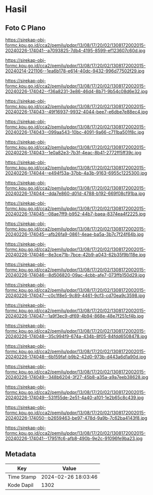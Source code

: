# Hasil

## Foto C Plano

https://sirekap-obj-formc.kpu.go.id/cca2/pemilu/pdpr/13/08/17/20/02/1308172002015-20240226-174041--a7093825-7db4-4195-8599-ef123607c60d.jpg

https://sirekap-obj-formc.kpu.go.id/cca2/pemilu/pdpr/13/08/17/20/02/1308172002015-20240214-221106--1ea6b178-e614-40dc-9432-996d77502f29.jpg

https://sirekap-obj-formc.kpu.go.id/cca2/pemilu/pdpr/13/08/17/20/02/1308172002015-20240226-174042--f36a8231-3e86-46d4-8b71-9b54c08d6e32.jpg

https://sirekap-obj-formc.kpu.go.id/cca2/pemilu/pdpr/13/08/17/20/02/1308172002015-20240226-174043--49f16937-9932-4044-bee7-e6dbe7e88ec4.jpg

https://sirekap-obj-formc.kpu.go.id/cca2/pemilu/pdpr/13/08/17/20/02/1308172002015-20240226-174043--099aa543-10bc-4091-9a66-c711ba501f8c.jpg

https://sirekap-obj-formc.kpu.go.id/cca2/pemilu/pdpr/13/08/17/20/02/1308172002015-20240226-174043--1e0a82e3-7b3f-4eac-8b41-2772ff5ff39c.jpg

https://sirekap-obj-formc.kpu.go.id/cca2/pemilu/pdpr/13/08/17/20/02/1308172002015-20240226-174044--e494f53a-37bb-4a3b-9163-6955c1225300.jpg

https://sirekap-obj-formc.kpu.go.id/cca2/pemilu/pdpr/13/08/17/20/02/1308172002015-20240226-174044--dda7e860-d01d-4788-b192-669f08cf91ba.jpg

https://sirekap-obj-formc.kpu.go.id/cca2/pemilu/pdpr/13/08/17/20/02/1308172002015-20240226-174045--08ae7ff9-b952-44b7-baea-8374ea4f2225.jpg

https://sirekap-obj-formc.kpu.go.id/cca2/pemilu/pdpr/13/08/17/20/02/1308172002015-20240226-174045--afb26fa9-0861-4eae-ba5a-3b7c7f24f64b.jpg

https://sirekap-obj-formc.kpu.go.id/cca2/pemilu/pdpr/13/08/17/20/02/1308172002015-20240226-174046--8e3ce71b-7bce-42b9-a043-62b35f9b118e.jpg

https://sirekap-obj-formc.kpu.go.id/cca2/pemilu/pdpr/13/08/17/20/02/1308172002015-20240226-174046--8d506820-09ac-4cbb-afe7-073ffb150d29.jpg

https://sirekap-obj-formc.kpu.go.id/cca2/pemilu/pdpr/13/08/17/20/02/1308172002015-20240226-174047--c0c1f8e5-9c89-4461-9cf3-cd70ea9c3598.jpg

https://sirekap-obj-formc.kpu.go.id/cca2/pemilu/pdpr/13/08/17/20/02/1308172002015-20240226-174047--1a9f3ec9-df69-4b94-868e-48e7f251cf4b.jpg

https://sirekap-obj-formc.kpu.go.id/cca2/pemilu/pdpr/13/08/17/20/02/1308172002015-20240226-174048--35c994f9-674a-434b-8f05-84fdd6508478.jpg

https://sirekap-obj-formc.kpu.go.id/cca2/pemilu/pdpr/13/08/17/20/02/1308172002015-20240226-174048--6b159faf-b9b2-42d0-973b-d443a6d1a90d.jpg

https://sirekap-obj-formc.kpu.go.id/cca2/pemilu/pdpr/13/08/17/20/02/1308172002015-20240226-174049--348b6204-3f27-45b8-a35a-a9a7eeb38628.jpg

https://sirekap-obj-formc.kpu.go.id/cca2/pemilu/pdpr/13/08/17/20/02/1308172002015-20240226-174049--531f55de-2e51-4a40-a101-1e2b65c8c439.jpg

https://sirekap-obj-formc.kpu.go.id/cca2/pemilu/pdpr/13/08/17/20/02/1308172002015-20240226-174050--b2659463-be97-478d-9a9b-7c62ba4143f8.jpg

https://sirekap-obj-formc.kpu.go.id/cca2/pemilu/pdpr/13/08/17/20/02/1308172002015-20240226-174041--17951fc6-afb8-490b-9e2c-91096fe9ba23.jpg


## Metadata

| Key        | Value               |
| ---------- | ------------------- |
| Time Stamp | 2024-02-26 18:03:46 |
| Kode Dapil | 1302                |



